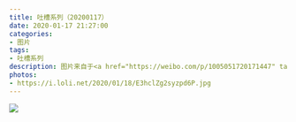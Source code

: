 ```yaml
---
title: 吐槽系列（20200117）
date: 2020-01-17 21:27:00
categories:
- 图片
tags:
- 吐槽系列
description: 图片来自于<a href="https://weibo.com/p/1005051720171447" target="_blank">quanmmmmm</a><br/> “再过几天就春节啦，春运期间大家都赶着回家过年，最近有不明肺炎，又是流感多发季节，大家一定要注意个人卫生，平时出门，特别是去人多的地方记得戴口罩。健康第一！安全第一！开心过年哈～”
photos: 
- https://i.loli.net/2020/01/18/E3hclZg2syzpd6P.jpg
---
```


![](https://i.loli.net/2020/01/18/ZHqYTrECc4NUiMW.jpg)